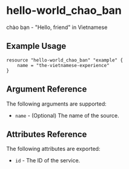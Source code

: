 # hello-world_chao_ban

chào bạn - "Hello, friend" in Vietnamese

## Example Usage

```hcl
resource "hello-world_chao_ban" "example" {
	name = "the-vietnamese-experience"
}
```

## Argument Reference
The following arguments are supported:

* `name` - (Optional) The name of the source.

## Attributes Reference
The following attributes are exported:

* `id` - The ID of the service.
